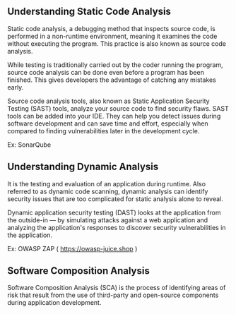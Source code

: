 ## Understanding Static Code Analysis

Static code analysis, a debugging method that inspects source code, is performed in a non-runtime environment, meaning it examines the code without executing the program. This practice is also known as source code analysis.

While testing is traditionally carried out by the coder running the program, source code analysis can be done even before a program has been finished. This gives developers the advantage of catching any mistakes early.

Source code analysis tools, also known as Static Application Security Testing (SAST) tools, analyze your source code to find security flaws. SAST tools can be added into your IDE. They can help you detect issues during software development and can save time and effort, especially when compared to finding vulnerabilities later in the development cycle.

Ex: SonarQube

## Understanding Dynamic Analysis

It is the testing and evaluation of an application during runtime. Also referred to as dynamic code scanning, dynamic analysis can identify security issues that are too complicated for static analysis alone to reveal.

Dynamic application security testing (DAST) looks at the application from the outside-in — by simulating attacks against a web application and analyzing the application's responses to discover security vulnerabilities in the application.

Ex: OWASP ZAP ( https://owasp-juice.shop )

## Software Composition Analysis

Software Composition Analysis (SCA) is the process of identifying areas of risk that result from the use of third-party and open-source components during application development.